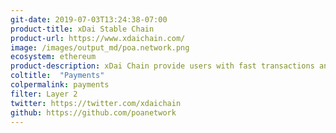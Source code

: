 ```yaml
---
git-date: 2019-07-03T13:24:38-07:00
product-title: xDai Stable Chain
product-url: https://www.xdaichain.com/
image: /images/output_md/poa.network.png
ecosystem: ethereum
product-description: xDai Chain provide users with fast transactions and low gas prices. xDai Stable Chain is Ethereum compatible, so data and assets can be transferred to the Ethereum providing backend safety and  opportunities to scale. [Interview with Igor Barinov, founder of POA Network](/xdai-chain).
coltitle:  "Payments"
colpermalink: payments
filter: Layer 2
twitter: https://twitter.com/xdaichain
github: https://github.com/poanetwork
---
```

